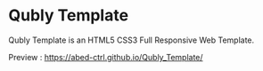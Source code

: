 # Qubly Template
Qubly Template is an HTML5 CSS3 Full Responsive Web Template.

Preview : https://abed-ctrl.github.io/Qubly_Template/
